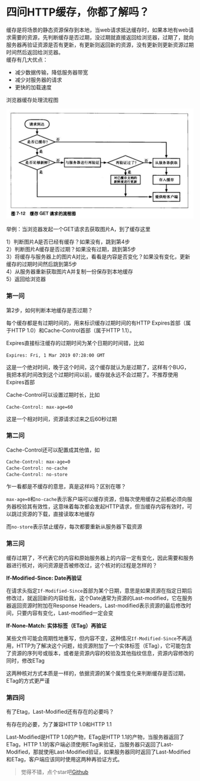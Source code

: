 # 四问HTTP缓存，你都了解吗？
缓存是将场景的静态资源保存到本地，当web请求抵达缓存时，如果本地有web请求需要的资源，先判断缓存是否过期，没过期就直接返回给浏览器，过期了，就向服务器再验证资源是否有更新，有更新则返回新的资源，没有更新则更新资源过期时间然后返回给浏览器。  
缓存有几大优点：  
* 减少数据传输，降低服务器带宽
* 减少对服务器的请求
* 更快的加载速度

浏览器缓存处理流程图  

<img src="https://raw.githubusercontent.com/wangmeijian/images/master/http-cache/20200315140946.png" width="600" />

举例：当浏览器发起一个GET请求去获取图片A，到了缓存这里   

1）判断图片A是否已经有缓存？如果没有，跳到第4步  
2）判断图片A缓存是否过期？如果没有过期，跳到第5步  
3）将缓存与服务器上的图片A对比，看看是内容是否变化？如果没有变化，更新缓存的过期时间然后跳到第5步   
4）从服务器重新获取图片A并复制一份保存到本地缓存   
5）返回给浏览器

### 第一问
第2步，如何判断本地缓存是否过期？   

每个缓存都是有过期时间的，用来标识缓存过期时间的有HTTP Expires首部（属于HTTP 1.0）和Cache-Control首部（属于HTTP 1.1）。  

Expires直接标注缓存的过期时间为某个日期的时间错，比如

```Expires: Fri, 1 Mar 2019 07:28:00 GMT```

这是一个绝对时间，晚于这个时间，这个缓存就认为是过期了，这样有个BUG，我把本机时间改到这个过期时间以前，缓存就永远不会过期了。不推荐使用Expires首部

Cache-Control可以设置过期时长，比如

```Cache-Control: max-age=60```

这是一个相对时间，资源请求过来之后60秒过期

### 第二问
Cache-Control还可以配置成其他值，如  
```bash
Cache-Control: max-age=0
Cache-Control: no-cache
Cache-Control: no-store
```  
乍一看都是不缓存的意思，真是这样吗？区别在哪？

```max-age=0```和```no-cache```表示客户端可以缓存资源，但每次使用缓存之前都必须向服务器校验其有效性，这意味着每次都会发起HTTP请求，但当缓存内容有效时，可以跳过资源的下载，直接读取本地缓存  

而```no-store```表示禁止缓存，每次都要重新从服务器下载资源


### 第三问
缓存过期了，不代表它的内容和原始服务器上的内容一定有变化，因此需要和服务器进行核对，询问资源是否被修改过，这个核对的过程是怎样的？

**If-Modified-Since: Date再验证**

在请求头指定```If-Modified-Since```首部为某个日期，意思是如果资源在指定日期后修改过，就返回新的内容给我，这个Date通常为资源的Last-modified，它在服务器返回资源时附加在Response Headers，Last-modified表示资源的最后修改时间，只要内容有变化，Last-modified一定会变

**If-None-Match: 实体标签（ETag）再验证**

某些文件可能会周期性地重写，但内容不变，这种情况```If-Modified-Since```不再适用，HTTP为了解决这个问题，给资源附加了一个实体标签（ETag），它可能包含了资源的序列号或版本，或者是资源内容的校验及其他指纹信息，资源内容修改的同时，修改ETag  

这两种核对方式本质是一样的，依据资源的某个属性变化来判断缓存是否过期，ETag的方式更严谨  

### 第四问
有了Etag，Last-Modified还有存在的必要吗？

有存在的必要，为了兼容HTTP 1.0和HTTP 1.1  

Last-Modified是HTTP 1.0的产物，ETag是HTTP 1.1的产物，当服务器返回了ETag，HTTP 1.1的客户端必须使用ETag来验证，当服务器只返回了Last-Modified，那就使用Last-Modified验证，如果服务器同时返回了Last-Modified和ETag，客户端应该同时使用这两种再验证方式。  

> 觉得不错，点个star吧[Github](https://github.com/wangmeijian/blog)